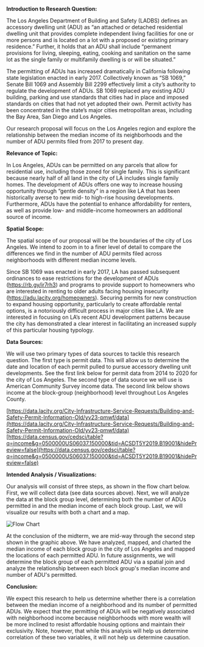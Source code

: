 **Introduction to Research Question:**

The Los Angeles Department of Building and Safety (LADBS) defines an accessory dwelling unit (ADU) as “an attached or detached residential dwelling unit that provides complete independent living facilities for one or more persons and is located on a lot with a proposed or existing primary residence.” Further, it holds that an ADU shall include “permanent provisions for living, sleeping, eating, cooking and sanitation on the same lot as the single family or multifamily dwelling is or will be situated.”

The permitting of ADUs has increased dramatically in California following state legislation enacted in early 2017. Collectively known as “SB 1069,” Senate Bill 1069 and Assembly Bill 2299 effectively limit a city’s authority to regulate the development of ADUs. SB 1069 replaced any existing ADU building, parking and use standards that cities had in place and imposed standards on cities that had not yet adopted their own. Permit activity has been concentrated in the state’s major cities metropolitan areas, including the Bay Area, San Diego and Los Angeles.

Our research proposal will focus on the Los Angeles region and explore the relationship between the median income of its neighborhoods and the number of ADU permits filed from 2017 to present day.  

**Relevance of Topic:**

In Los Angeles, ADUs can be permitted on any parcels that allow for residential use, including those zoned for single family. This is significant because nearly half of all land in the city of LA includes single family homes. The development of ADUs offers one way to increase housing opportunity through “gentle density” in a region like LA that has been historically averse to new mid- to high-rise housing developments. Furthermore, ADUs have the potential to enhance affordability for renters, as well as provide low- and middle-income homeowners an additional source of income. 

**Spatial Scope:**

The spatial scope of our proposal will be the boundaries of the city of Los Angeles. We intend to zoom in to a finer level of detail to compare the differences we find in the number of ADU permits filed across neighborhoods with different median income levels.

Since SB 1069 was enacted in early 2017, LA has passed subsequent ordinances to ease restrictions for the development of ADUs (https://rb.gy/ir7rh3) and programs to provide support to homeowners who are interested in renting to older adults facing housing insecurity (https://adu.lacity.org/homeowners). Securing permits for new construction to expand housing opportunity, particularly to create affordable rental options, is a notoriously difficult process in major cities like LA. We are interested in focusing on LA’s recent ADU development patterns because the city has demonstrated a clear interest in facilitating an increased supply of this particular housing typology. 

**Data Sources:**

We will use two primary types of data sources to tackle this research question. The first type is permit data. This will allow us to determine the date and location of each permit pulled to pursue accessory dwelling unit developments. See the first link below for permit data from 2014 to 2020 for the city of Los Angeles. The second type of data source we will use is American Community Survey income data. The second link below shows income at the block-group (neighborhood) level throughout Los Angeles County.

[https://data.lacity.org/City-Infrastructure-Service-Requests/Building-and-Safety-Permit-Information-Old/yv23-pmwf/data](https://data.lacity.org/City-Infrastructure-Service-Requests/Building-and-Safety-Permit-Information-Old/yv23-pmwf/data)
[https://data.census.gov/cedsci/table?q=income&g=0500000US06037.150000&tid=ACSDT5Y2019.B19001&hidePreview=false](https://data.census.gov/cedsci/table?q=income&g=0500000US06037.150000&tid=ACSDT5Y2019.B19001&hidePreview=false)

**Intended Analysis / Visualizations:**

Our analysis will consist of three steps, as shown in the flow chart below. First, we will collect data (see data sources above). Next, we will analyze the data at the block group level, determining both the number of ADUs permitted in and the median income of each block group. Last, we will visualize our results with both a chart and a map.

![Flow Chart](https://i.imgur.com/xVgojPm.jpg)

At the conclusion of the midterm, we are mid-way through the second step shown in the graphic above. We have analyzed, mapped, and charted the median income of each block group in the city of Los Angeles and mapped the locations of each permitted ADU. In future assignments, we will determine the block group of each permitted ADU via a spatial join and analyze the relationship between each block group's median income and number of ADU's permitted. 

**Conclusion:**

We expect this research to help us determine whether there is a correlation between the median income of a neighborhood and its number of permitted ADUs. We expect that the permitting of ADUs will be negatively associated with neighborhood income because neighborhoods with more wealth will be more inclined to resist affordable housing options and maintain their exclusivity. Note, however, that while this analysis will help us determine correlation of these two variables, it will not help us determine causation.
